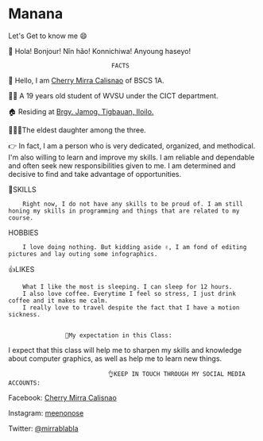 # Manana
 Let's Get to know me 😄

👋 Hola! Bonjour! Nǐn hǎo! Konnichiwa! Anyoung haseyo!

                                 FACTS

🙋 Hello, I am [Cherry Mirra Calisnao](https://sites.google.com/wvsu.edu.ph/its-me/home) of BSCS 1A.

👩‍🎓 A 19 years old student of WVSU under the CICT department.

🏠 Residing at [Brgy. Jamog, Tigbauan, Iloilo.](https://goo.gl/maps/JRj9QYpkenXBEABP9)

👩‍👩‍👧The eldest daughter among the three.

👉 In fact, I am a person who is very dedicated, organized, and methodical. I'm also willing to learn and improve my skills. I am reliable and dependable and often seek new responsibilities given to me. I am determined and decisive to find and take advantage of opportunities.

💪SKILLS

        Right now, I do not have any skills to be proud of. I am still honing my skills in programming and things that are related to my course.

HOBBIES

        I love doing nothing. But kidding aside ✌️, I am fond of editing pictures and lay outing some infographics. 

👍LIKES

        What I like the most is sleeping. I can sleep for 12 hours.
        I also love coffee. Everytime I feel so stress, I just drink coffee and it makes me calm.
        I really love to travel despite the fact that I have a motion sickness.
 
 
                    🙏My expectation in this Class:
 
   I expect that this class will help me to sharpen my skills and knowledge about computer graphics, as well as help me to learn new things.
 
 
 
                                👌KEEP IN TOUCH THROUGH MY SOCIAL MEDIA ACCOUNTS:
 
   Facebook: [Cherry Mirra Calisnao](https://www.facebook.com/meenonose)
 
   Instagram: [meenonose](https://www.instagram.com/meenonose/?hl=en)
 
   Twitter: [@mirrablabla](https://twitter.com/home)
 
